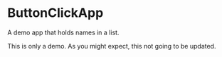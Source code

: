 # ButtonClickApp
A demo app that holds names in a list.

This is only a demo. As you might expect, this not going to be updated.
